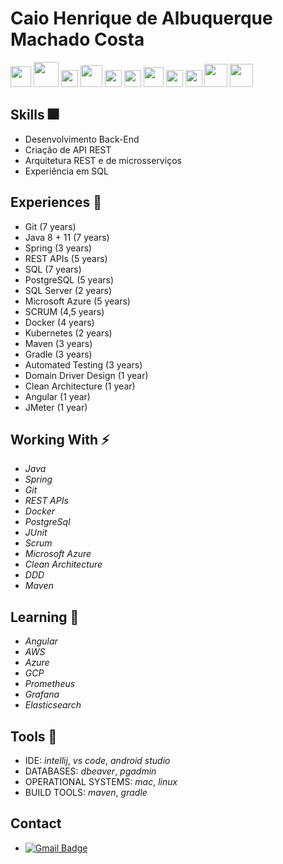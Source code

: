 # Caio Henrique de Albuquerque Machado Costa 

<span><img height="33px" src="https://cdn.svgporn.com/logos/git.svg">
<span><img height="40px" src="https://cdn.svgporn.com/logos/java.svg">
<span><img height="27px" src="https://cdn.svgporn.com/logos/spring.svg">
<span><img height="35px" src="https://cdn.svgporn.com/logos/apple.svg">
<span><img height="27px" src="https://cdn.svgporn.com/logos/microsoft.svg">
<span><img height="27px" src="https://cdn.svgporn.com/logos/docker.svg">
<span><img height="32px" src="https://cdn.svgporn.com/logos/kubernetes.svg">
<span><img height="27px" src="https://cdn.svgporn.com/logos/rabbitmq.svg">
<span><img height="27px" src="https://cdn.svgporn.com/logos/maven.svg">
<span><img height="37px" src="https://cdn.svgporn.com/logos/gradle.svg">
<span><img height="37px" src="https://cdn.svgporn.com/logos/postgresql.svg">
<span><img height="15px" src="https://cdn.svgporn.com/logos/oracle.svg"><br>

## Skills 🎆
* Desenvolvimento Back-End
* Criação de API REST
* Arquitetura REST e de microsserviços
* Experiência em SQL

## Experiences 📕
* Git (7 years)
* Java 8 + 11 (7 years)
* Spring (3 years)
* REST APIs (5 years)
* SQL (7 years)
* PostgreSQL (5 years)
* SQL Server (2 years)
* Microsoft Azure (5 years)
* SCRUM (4,5 years)
* Docker (4 years)
* Kubernetes (2 years)
* Maven (3 years)
* Gradle (3 years)
* Automated Testing (3 years)
* Domain Driver Design (1 year)
* Clean Architecture (1 year)
* Angular (1 year)
* JMeter (1 year)
    
## Working With ⚡
* _Java_ 
* _Spring_
* _Git_
* _REST APIs_ 
* _Docker_
* _PostgreSql_ 
* _JUnit_ 
* _Scrum_ 
* _Microsoft Azure_ 
* _Clean Architecture_ 
* _DDD_ 
* _Maven_
    
## Learning 🌱
* _Angular_
* _AWS_
* _Azure_ 
* _GCP_ 
* _Prometheus_ 
* _Grafana_ 
* _Elasticsearch_
 
## Tools 🔨
* IDE: _intellij_, _vs code_, _android studio_
* DATABASES: _dbeaver_, _pgadmin_
* OPERATIONAL SYSTEMS: _mac_, _linux_
* BUILD TOOLS: _maven_, _gradle_
   
## Contact
* [![Gmail Badge](https://img.shields.io/badge/-caiohamc@gmail.com-c14438?style=flat-square&logo=Gmail&logoColor=white&link=mailto:sakshamtaneja7861@gmail.com)](mailto:caiohamc@gmail.com)
